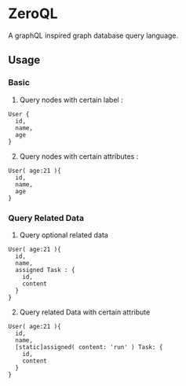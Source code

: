 # ZeroQL

A graphQL inspired graph database query language.

## Usage

### Basic

1. Query nodes with certain label :

```
User {
  id,
  name,
  age
}
```

2. Query nodes with certain attributes :

```
User( age:21 ){
  id,
  name,
  age
}
```

### Query Related Data

1. Query optional related data

```
User( age:21 ){
  id,
  name,
  assigned Task : {
    id,
    content
  }
}
```

2. Query related Data with certain attribute

```
User( age:21 ){
  id,
  name,
  [static]assigned( content: 'run' ) Task: {
    id,
    content
  }
}
```